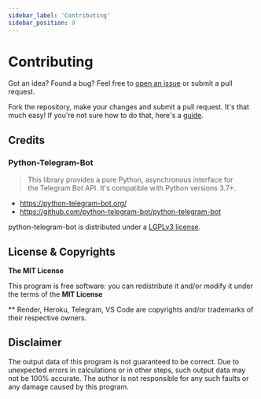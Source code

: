```yaml
---
sidebar_label: 'Contributing'
sidebar_position: 9
---
```


# Contributing

Got an idea? Found a bug? Feel free to [open an issue](https://github.com/Dilshan-H/bla-bot/issues/new) or submit a pull request.

Fork the repository, make your changes and submit a pull request. It's that much easy! If you're not sure how to do that, here's a [guide](https://opensource.com/article/19/7/create-pull-request-github).

## Credits

### Python-Telegram-Bot

> This library provides a pure Python, asynchronous interface for the Telegram Bot API. It's compatible with Python versions 3.7+.

- https://python-telegram-bot.org/
- https://github.com/python-telegram-bot/python-telegram-bot

python-telegram-bot is distributed under a [LGPLv3 license](https://www.gnu.org/licenses/lgpl-3.0.html).

## License & Copyrights

**The MIT License**

This program is free software: you can redistribute it and/or modify it under the terms of the **MIT License**

\*\* Render, Heroku, Telegram, VS Code are copyrights and/or trademarks of their respective owners.

## Disclaimer

The output data of this program is not guaranteed to be correct. Due to unexpected errors in calculations or in other steps, such output data may not be 100% accurate. The author is not responsible for any such faults or any damage caused by this program.
